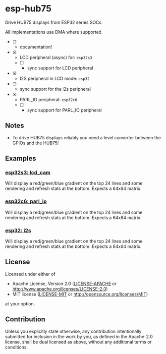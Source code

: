 # esp-hub75

Drive HUB75 displays from ESP32 series SOCs.

All implementations use DMA where supported.

- [ ] - documentation!
- [x] - LCD peripheral  (async) for: `esp32s3`
  - [ ] - sync support for LCD peripheral
- [x] - I2S peripheral in LCD mode: `esp32`
- [ ] - sync support for the i2s peripheral
- [x] - PARL_IO peripheral: `esp32c6`
  - [ ] - sync support for PARL_IO peripheral

## Notes

- To drive HUB75 displays reliably you need a level converter between the GPIOs and the HUB75!

## Examples

### [esp32s3: lcd_cam](examples/lcd_cam.rs)

Will display  a red/green/blue gradient on the top 24 lines and some rendering and refresh stats at the bottom.
Expects a 64x64 matrix.

### [esp32c6: parl_io](examples/parl_io.rs)

Will display  a red/green/blue gradient on the top 24 lines and some rendering and refresh stats at the bottom.
Expects a 64x64 matrix.

### [esp32: i2s](examples/i2s_parallel.rs)

Will display  a red/green/blue gradient on the top 24 lines and some rendering and refresh stats at the bottom.
Expects a 64x64 matrix.

## License

Licensed under either of

- Apache License, Version 2.0 ([LICENSE-APACHE](LICENSE-APACHE) or http://www.apache.org/licenses/LICENSE-2.0)
- MIT license ([LICENSE-MIT](LICENSE-MIT) or http://opensource.org/licenses/MIT)

at your option.

## Contribution

Unless you explicitly state otherwise, any contribution intentionally submitted
for inclusion in the work by you, as defined in the Apache-2.0 license, shall be
dual licensed as above, without any additional terms or conditions.
